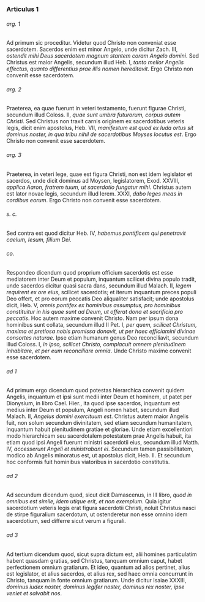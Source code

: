 ### Articulus 1

###### arg. 1
Ad primum sic proceditur. Videtur quod Christo non conveniat esse sacerdotem. Sacerdos enim est minor Angelo, unde dicitur Zach. III, *ostendit mihi Deus sacerdotem magnum stantem coram Angelo domini*. Sed Christus est maior Angelis, secundum illud Heb. I, *tanto melior Angelis effectus, quanto differentius prae illis nomen hereditavit*. Ergo Christo non convenit esse sacerdotem.

###### arg. 2
Praeterea, ea quae fuerunt in veteri testamento, fuerunt figurae Christi, secundum illud Coloss. II, *quae sunt umbra futurorum, corpus autem Christi*. Sed Christus non traxit carnis originem ex sacerdotibus veteris legis, dicit enim apostolus, Heb. VII, *manifestum est quod ex Iuda ortus sit dominus noster, in qua tribu nihil de sacerdotibus Moyses locutus est*. Ergo Christo non convenit esse sacerdotem.

###### arg. 3
Praeterea, in veteri lege, quae est figura Christi, non est idem legislator et sacerdos, unde dicit dominus ad Moysen, legislatorem, Exod. XXVIII, *applica Aaron, fratrem tuum, ut sacerdotio fungatur mihi*. Christus autem est lator novae legis, secundum illud Ierem. XXXI, *dabo leges meas in cordibus eorum*. Ergo Christo non convenit esse sacerdotem.

###### s. c.
Sed contra est quod dicitur Heb. IV, *habemus pontificem qui penetravit caelum, Iesum, filium Dei*.

###### co.
Respondeo dicendum quod proprium officium sacerdotis est esse mediatorem inter Deum et populum, inquantum scilicet divina populo tradit, unde sacerdos dicitur quasi sacra dans, secundum illud Malach. II, *legem requirent ex ore eius*, scilicet sacerdotis; et iterum inquantum preces populi Deo offert, et pro eorum peccatis Deo aliqualiter satisfacit; unde apostolus dicit, Heb. V, *omnis pontifex ex hominibus assumptus, pro hominibus constituitur in his quae sunt ad Deum, ut offerat dona et sacrificia pro peccatis*. Hoc autem maxime convenit Christo. Nam per ipsum dona hominibus sunt collata, secundum illud II Pet. I, *per quem, scilicet Christum, maxima et pretiosa nobis promissa donavit, ut per haec efficiamini divinae consortes naturae*. Ipse etiam humanum genus Deo reconciliavit, secundum illud Coloss. I, *in ipso, scilicet Christo, complacuit omnem plenitudinem inhabitare, et per eum reconciliare omnia*. Unde Christo maxime convenit esse sacerdotem.

###### ad 1
Ad primum ergo dicendum quod potestas hierarchica convenit quidem Angelis, inquantum et ipsi sunt medii inter Deum et hominem, ut patet per Dionysium, in libro Cael. Hier., ita quod ipse sacerdos, inquantum est medius inter Deum et populum, Angeli nomen habet, secundum illud Malach. II, *Angelus domini exercituum est*. Christus autem maior Angelis fuit, non solum secundum divinitatem, sed etiam secundum humanitatem, inquantum habuit plenitudinem gratiae et gloriae. Unde etiam excellentiori modo hierarchicam seu sacerdotalem potestatem prae Angelis habuit, ita etiam quod ipsi Angeli fuerunt ministri sacerdotii eius, secundum illud Matth. IV, *accesserunt Angeli et ministrabant ei*. Secundum tamen passibilitatem, modico ab Angelis minoratus est, ut apostolus dicit, Heb. II. Et secundum hoc conformis fuit hominibus viatoribus in sacerdotio constitutis.

###### ad 2
Ad secundum dicendum quod, sicut dicit Damascenus, in III libro, *quod in omnibus est simile, idem utique erit, et non exemplum*. Quia igitur sacerdotium veteris legis erat figura sacerdotii Christi, noluit Christus nasci de stirpe figuralium sacerdotum, ut ostenderetur non esse omnino idem sacerdotium, sed differre sicut verum a figurali.

###### ad 3
Ad tertium dicendum quod, sicut supra dictum est, alii homines particulatim habent quasdam gratias, sed Christus, tanquam omnium caput, habet perfectionem omnium gratiarum. Et ideo, quantum ad alios pertinet, alius est legislator, et alius sacerdos, et alius rex, sed haec omnia concurrunt in Christo, tanquam in fonte omnium gratiarum. Unde dicitur Isaiae XXXIII, *dominus iudex noster, dominus legifer noster, dominus rex noster, ipse veniet et salvabit nos*.

